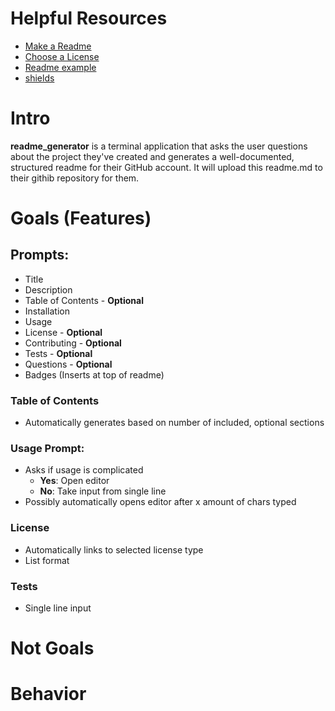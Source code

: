 # Helpful Resources
* [Make a Readme](https://www.makeareadme.com/)
* [Choose a License](https://choosealicense.com)
* [Readme example](https://upenn.bootcampcontent.com/upenn-bootcamp/upenn-phi-fsf-ft-05-2020-u-c/blob/master/01-HTML-Git-CSS/04-Supplemental/Good-README-Guide/README.md)
* [shields](https://www.shields.io)

# Intro
**readme_generator** is a terminal application that asks the user questions about the project they've created and generates a well-documented, structured readme for their GitHub account. It will upload this readme.md to their githib repository for them.

# Goals (Features)
## Prompts:
* Title
* Description
* Table of Contents - **Optional**
* Installation
* Usage
* License - **Optional**
* Contributing - **Optional**
* Tests - **Optional**
* Questions - **Optional**
* Badges (Inserts at top of readme)

### Table of Contents
* Automatically generates based on number of included, optional sections

### Usage Prompt:
* Asks if usage is complicated
    * **Yes**: Open editor
    * **No**: Take input from single line
* Possibly automatically opens editor after x amount of chars typed

### License
* Automatically links to selected license type
* List format

### Tests
* Single line input



# Not Goals

# Behavior
